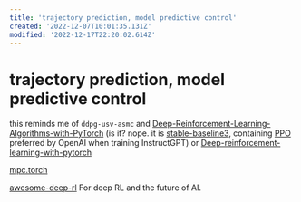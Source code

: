 ```yaml
---
title: 'trajectory prediction, model predictive control'
created: '2022-12-07T10:01:35.131Z'
modified: '2022-12-17T22:20:02.614Z'
---
```


# trajectory prediction, model predictive control

this reminds me of `ddpg-usv-asmc` and [Deep-Reinforcement-Learning-Algorithms-with-PyTorch](https://github.com/p-christ/Deep-Reinforcement-Learning-Algorithms-with-PyTorch) (is it? nope. it is [stable-baseline3](https://github.com/DLR-RM/stable-baselines3), containing [PPO](https://openai.com/blog/openai-baselines-ppo/) preferred by OpenAI when training InstructGPT) or [Deep-reinforcement-learning-with-pytorch](https://github.com/sweetice/Deep-reinforcement-learning-with-pytorch)

[mpc.torch](https://locuslab.github.io/mpc.pytorch/)

[awesome-deep-rl](https://github.com/tigerneil/awesome-deep-rl) For deep RL and the future of AI.
